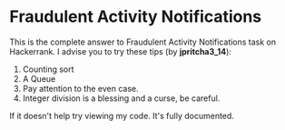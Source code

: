 # Fraudulent Activity Notifications

This is the complete answer to Fraudulent Activity Notifications task on Hackerrank. I advise you to try these tips (by **jpritcha3_14**):

1. Counting sort
2. A Queue
3. Pay attention to the even case.
4. Integer division is a blessing and a curse, be careful.

If it doesn't help try viewing my code. It's fully documented.